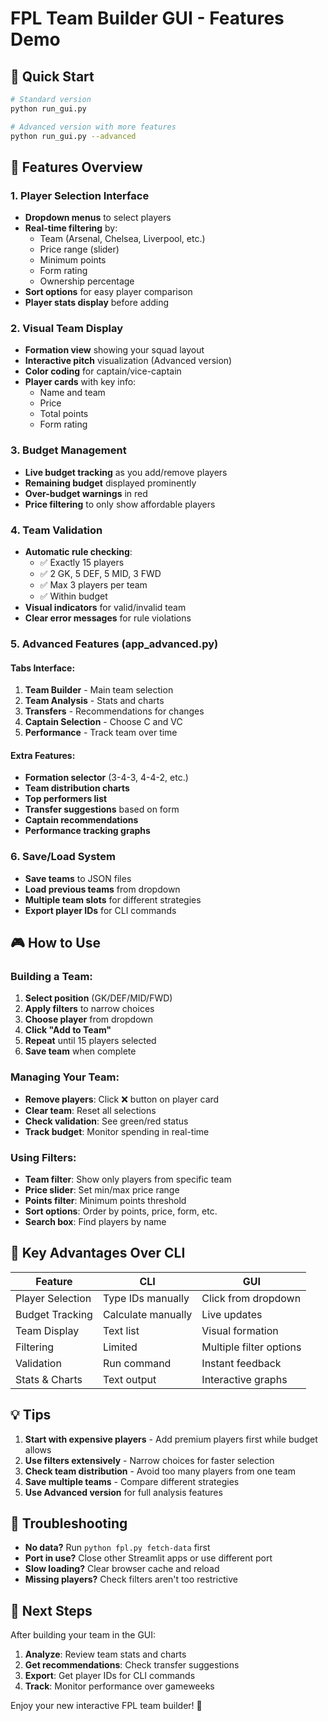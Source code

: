 # FPL Team Builder GUI - Features Demo

## 🚀 Quick Start

```bash
# Standard version
python run_gui.py

# Advanced version with more features
python run_gui.py --advanced
```

## 📸 Features Overview

### 1. **Player Selection Interface**
- **Dropdown menus** to select players
- **Real-time filtering** by:
  - Team (Arsenal, Chelsea, Liverpool, etc.)
  - Price range (slider)
  - Minimum points
  - Form rating
  - Ownership percentage
- **Sort options** for easy player comparison
- **Player stats display** before adding

### 2. **Visual Team Display**
- **Formation view** showing your squad layout
- **Interactive pitch** visualization (Advanced version)
- **Color coding** for captain/vice-captain
- **Player cards** with key info:
  - Name and team
  - Price
  - Total points
  - Form rating

### 3. **Budget Management**
- **Live budget tracking** as you add/remove players
- **Remaining budget** displayed prominently
- **Over-budget warnings** in red
- **Price filtering** to only show affordable players

### 4. **Team Validation**
- **Automatic rule checking**:
  - ✅ Exactly 15 players
  - ✅ 2 GK, 5 DEF, 5 MID, 3 FWD
  - ✅ Max 3 players per team
  - ✅ Within budget
- **Visual indicators** for valid/invalid team
- **Clear error messages** for rule violations

### 5. **Advanced Features** (app_advanced.py)

#### Tabs Interface:
1. **Team Builder** - Main team selection
2. **Team Analysis** - Stats and charts
3. **Transfers** - Recommendations for changes
4. **Captain Selection** - Choose C and VC
5. **Performance** - Track team over time

#### Extra Features:
- **Formation selector** (3-4-3, 4-4-2, etc.)
- **Team distribution charts**
- **Top performers list**
- **Transfer suggestions** based on form
- **Captain recommendations**
- **Performance tracking graphs**

### 6. **Save/Load System**
- **Save teams** to JSON files
- **Load previous teams** from dropdown
- **Multiple team slots** for different strategies
- **Export player IDs** for CLI commands

## 🎮 How to Use

### Building a Team:
1. **Select position** (GK/DEF/MID/FWD)
2. **Apply filters** to narrow choices
3. **Choose player** from dropdown
4. **Click "Add to Team"**
5. **Repeat** until 15 players selected
6. **Save team** when complete

### Managing Your Team:
- **Remove players**: Click ❌ button on player card
- **Clear team**: Reset all selections
- **Check validation**: See green/red status
- **Track budget**: Monitor spending in real-time

### Using Filters:
- **Team filter**: Show only players from specific team
- **Price slider**: Set min/max price range
- **Points filter**: Minimum points threshold
- **Sort options**: Order by points, price, form, etc.
- **Search box**: Find players by name

## 🌟 Key Advantages Over CLI

| Feature | CLI | GUI |
|---------|-----|-----|
| Player Selection | Type IDs manually | Click from dropdown |
| Budget Tracking | Calculate manually | Live updates |
| Team Display | Text list | Visual formation |
| Filtering | Limited | Multiple filter options |
| Validation | Run command | Instant feedback |
| Stats & Charts | Text output | Interactive graphs |

## 💡 Tips

1. **Start with expensive players** - Add premium players first while budget allows
2. **Use filters extensively** - Narrow choices for faster selection
3. **Check team distribution** - Avoid too many players from one team
4. **Save multiple teams** - Compare different strategies
5. **Use Advanced version** for full analysis features

## 🔧 Troubleshooting

- **No data?** Run `python fpl.py fetch-data` first
- **Port in use?** Close other Streamlit apps or use different port
- **Slow loading?** Clear browser cache and reload
- **Missing players?** Check filters aren't too restrictive

## 🎯 Next Steps

After building your team in the GUI:

1. **Analyze**: Review team stats and charts
2. **Get recommendations**: Check transfer suggestions
3. **Export**: Get player IDs for CLI commands
4. **Track**: Monitor performance over gameweeks

Enjoy your new interactive FPL team builder! 🚀